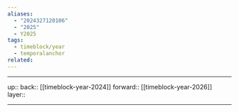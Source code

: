 ```yaml
---
aliases:
  - "2024327120106"
  - "2025"
  - Y2025
tags:
  - timeblock/year
  - temporalanchor
related:
---
```




***

up:: 
back:: [[timeblock-year-2024]]
forward:: [[timeblock-year-2026]]
layer:: 

***

